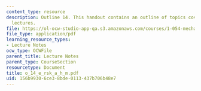 ```yaml
---
content_type: resource
description: Outline 14. This handout contains an outline of topics covered in course
  lectures.
file: https://ol-ocw-studio-app-qa.s3.amazonaws.com/courses/1-054-mechanics-and-design-of-concrete-structures-spring-2004/156b99306ce38bde0113437b706b48e7_o_14_e_rsk_a_h_m.pdf
file_type: application/pdf
learning_resource_types:
- Lecture Notes
ocw_type: OCWFile
parent_title: Lecture Notes
parent_type: CourseSection
resourcetype: Document
title: o_14_e_rsk_a_h_m.pdf
uid: 156b9930-6ce3-8bde-0113-437b706b48e7
---
```

